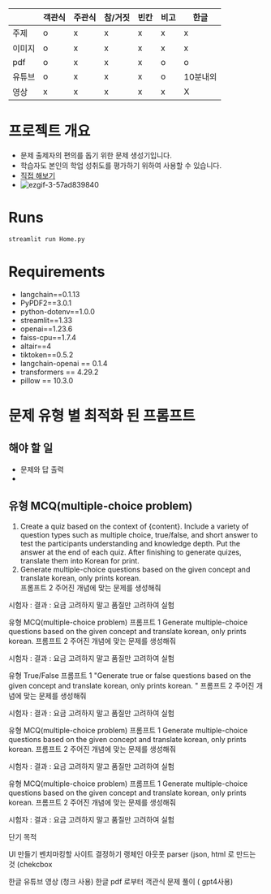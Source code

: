 |     | 객관식 | 주관식 | 참/거짓 | 빈칸 | 비고 | 한글 |
|-----|-----|------|-----|----|----|----|
| 주제  |  o  |   x  |  x  | x  | x | x  |
| 이미지 |  o  |  x   |  x  | x  | x | x  |
| pdf  |  o  |  x   |  x  |  x  | o | o |
| 유튜브 | o  | x  | x | x |o| 10분내외  |
| 영상  | x  |  x  | x  |x | x    | X |



# 프로젝트 개요
* 문제 출제자의 편의를 돕기 위한 문제 생성기입니다.
* 학습자도 본인의 학업 성취도를 평가하기 위하여 사용할 수 있습니다.
* [직접 해보기](https://hsu-quizgen.streamlit.app)
* ![ezgif-3-57ad839840](https://github.com/ShinHyun-soo/QuizGen/assets/69250097/b9e538bc-a675-4125-a4b0-8d96f60725dc)


# Runs
```python
streamlit run Home.py
```

# Requirements
* langchain==0.1.13
* PyPDF2==3.0.1
* python-dotenv==1.0.0
* streamlit==1.33
* openai==1.23.6
* faiss-cpu==1.7.4
* altair==4
* tiktoken==0.5.2
* langchain-openai == 0.1.4
* transformers == 4.29.2
* pillow == 10.3.0

# 문제 유형 별 최적화 된 프롬프트

## 해야 할 일 
* 문제와 답 출력
* 


## 유형 MCQ(multiple-choice problem)

1. Create a quiz based on the context of {content}. 
   Include a variety of question types such as multiple choice, true/false, and short answer
   to test the participants understanding and knowledge depth.
   Put the answer at the end of each quiz. After finishing to generate quizes, translate them into Korean for print.
2. Generate multiple-choice questions based on the given concept and translate korean, only prints korean.   
프롬프트 2 주어진 개념에 맞는 문제를 생성해줘 
 
시험자 : 
결과 :
요금 고려하지 말고 품질만 고려하여 실험

유형 MCQ(multiple-choice problem)
프롬프트 1 Generate multiple-choice questions based on the given concept and translate korean, only prints korean. 
프롬프트 2 주어진 개념에 맞는 문제를 생성해줘 

시험자 : 
결과 :
요금 고려하지 말고 품질만 고려하여 실험

유형 True/False
프롬프트 1 "Generate true or false questions based on the given concept and translate korean, only prints korean. "
프롬프트 2 주어진 개념에 맞는 문제를 생성해줘 

시험자 : 
결과 :
요금 고려하지 말고 품질만 고려하여 실험

유형 MCQ(multiple-choice problem)
프롬프트 1 Generate multiple-choice questions based on the given concept and translate korean, only prints korean. 
프롬프트 2 주어진 개념에 맞는 문제를 생성해줘 

시험자 : 
결과 :
요금 고려하지 말고 품질만 고려하여 실험

유형 MCQ(multiple-choice problem)
프롬프트 1 Generate multiple-choice questions based on the given concept and translate korean, only prints korean. 
프롬프트 2 주어진 개념에 맞는 문제를 생성해줘 

시험자 : 
결과 :
요금 고려하지 말고 품질만 고려하여 실험


단기 목적


UI 만들기
벤치마킹할 사이트 결정하기
랭체인 아웃풋 parser (json, html 로 만드는 것 (chekcbox

한글 유튜브 영상 (청크 사용)
한글 pdf 로부터 객관식 문제 풀이 ( gpt4사용)
